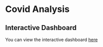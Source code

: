 # Covid Analysis

## Interactive Dashboard 

You can view the interactive dashboard [here](https://public.tableau.com/app/profile/rahila.naeem.kouser/viz/CovidAnalysisDashboard_17342363350350/CovidAnalysisDashboard?publish=yes)
